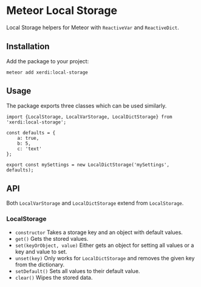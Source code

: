 # Meteor Local Storage

Local Storage helpers for Meteor with `ReactiveVar` and `ReactiveDict`.

## Installation

Add the package to your project:

```shell
meteor add xerdi:local-storage
```

## Usage

The package exports three classes which can be used similarly.

```ecmascript 6
import {LocalStorage, LocalVarStorage, LocalDictStorage} from 'xerdi:local-storage';

const defaults = {
    a: true,
    b: 5,
    c: 'text'
};

export const mySettings = new LocalDictStorage('mySettings', defaults);
```

## API

Both `LocalVarStorage` and `LocalDictStorage` extend from `LocalStorage`.

### LocalStorage

 - `constructor` Takes a storage key and an object with default values.
 - `get()` Gets the stored values.
 - `set(keyOrObject, value)` Either gets an object for setting all values or a key and value to set.
 - `unset(key)` Only works for `LocalDictStorage` and removes the given key from the dictionary.
 - `setDefault()` Sets all values to their default value.
 - `clear()` Wipes the stored data.
